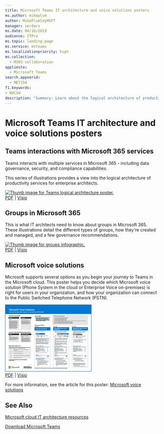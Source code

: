 ```yaml
---
title: Microsoft Teams IT architecture and voice solutions posters
ms.author: mikeplum
author: MikePlumleyMSFT
manager: serdars
ms.date: 04/16/2019
audience: ITPro
ms.topic: landing-page
ms.service: msteams
ms.localizationpriority: high
ms.collection: 
  - M365-collaboration
appliesto: 
  - Microsoft Teams
search.appverid: 
  - MET150
f1.keywords:
- NOCSH
description: "Summary: Learn about the logical architecture of productivity services in Microsoft 365, leading with Microsoft Teams. Also learn about voice solutions for Teams."
---
```


# Microsoft Teams IT architecture and voice solutions posters

## Teams interactions with Microsoft 365 services

Teams interacts with multiple services in Microsoft 365 - including data governance, security, and compliance capabilities. 

This series of illustrations provides a view into the logical architecture of productivity services for enterprise architects.

[![Thumb image for Teams logical architecture poster.](https://github.com/MicrosoftDocs/OfficeDocs-Enterprise/raw/public/Enterprise/downloads/msft-teams-logical-architecture-thumb.png)](https://raw.githubusercontent.com/MicrosoftDocs/OfficeDocs-Enterprise/public/Enterprise/downloads/msft-m365-teams-logical-architecture.pdf)  <br/>[PDF](https://raw.githubusercontent.com/MicrosoftDocs/OfficeDocs-Enterprise/public/Enterprise/downloads/msft-m365-teams-logical-architecture.pdf) | [Visio](https://raw.githubusercontent.com/MicrosoftDocs/OfficeDocs-Enterprise/public/Enterprise/downloads/msft-m365-teams-logical-architecture.vsdx)

## Groups in Microsoft 365

This is what IT architects need to know about groups in Microsoft 365. These illustrations detail the different types of groups, how they're created and managed, and a few governance recommendations.

[![Thumb image for groups infographic.](https://github.com/MicrosoftDocs/OfficeDocs-Enterprise/raw/public/Enterprise/downloads/msft-m365-groups-architecture-thumb.png)](https://download.microsoft.com/download/6/3/0/6309218f-a169-4f2d-af4c-2fe49e30ba17/msft-m365-groups.pdf)  <br/> [PDF](https://download.microsoft.com/download/6/3/0/6309218f-a169-4f2d-af4c-2fe49e30ba17/msft-m365-groups.pdf) | [Visio](https://download.microsoft.com/download/6/3/0/6309218f-a169-4f2d-af4c-2fe49e30ba17/msft-m365-groups.vsdx)

## Microsoft voice solutions

Microsoft supports several options as you begin your journey to Teams in the Microsoft cloud. This poster helps you decide which Microsoft voice solution (Phone System in the cloud or Enterprise Voice on-premises) is right for users in your organization, and how your organization can connect to the Public Switched Telephone Network (PSTN).

[![Thumbnail for Microsoft Voice Solutions poster.](media/microsoft-telephony-solutions-thumb.png)](https://download.microsoft.com/download/4/3/5/435cd4e9-ca56-4fd1-acb6-d1fda7952320/microsoft-voice-solutions.pdf) <br/>
[PDF](https://download.microsoft.com/download/4/3/5/435cd4e9-ca56-4fd1-acb6-d1fda7952320/microsoft-voice-solutions.pdf) | [Visio](https://download.microsoft.com/download/7/5/c/75c13012-e20c-48bd-a6dd-ea49d1a3420d/microsoft-voice-solutions.vsdx)

For more information, see the article for this poster: [Microsoft voice solutions](cloud-voice-landing-page.md)
  
## See Also

[Microsoft cloud IT architecture resources](/office365/enterprise/microsoft-cloud-it-architecture-resources)

[Download Microsoft Teams](https://www.microsoft.com/microsoft-365/microsoft-teams/download-app#desktopAppDownloadregion)
